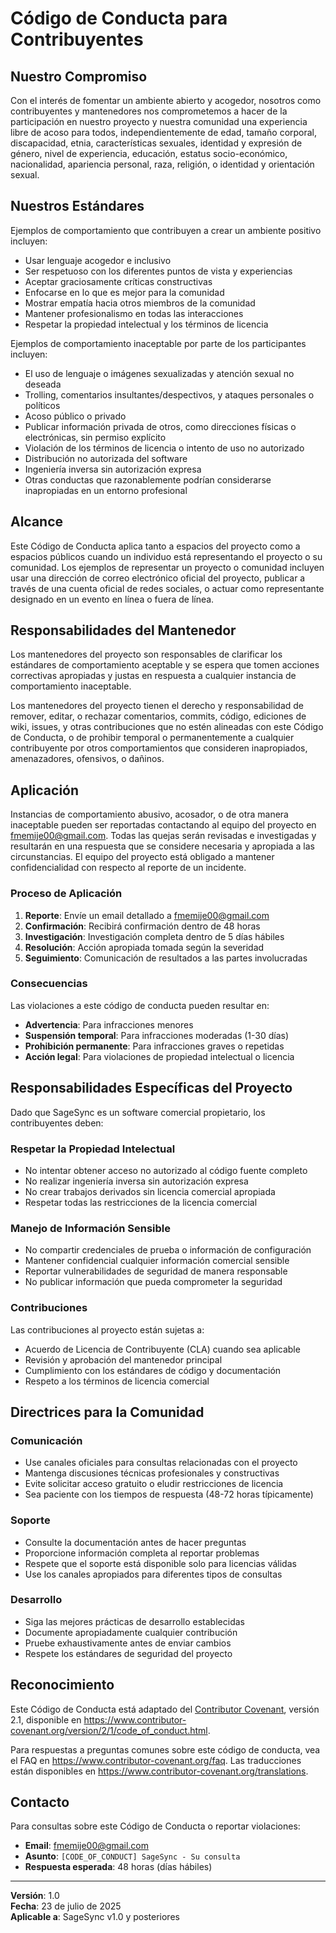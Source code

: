 # Código de Conducta para Contribuyentes

## Nuestro Compromiso

Con el interés de fomentar un ambiente abierto y acogedor, nosotros como contribuyentes y mantenedores nos comprometemos a hacer de la participación en nuestro proyecto y nuestra comunidad una experiencia libre de acoso para todos, independientemente de edad, tamaño corporal, discapacidad, etnia, características sexuales, identidad y expresión de género, nivel de experiencia, educación, estatus socio-económico, nacionalidad, apariencia personal, raza, religión, o identidad y orientación sexual.

## Nuestros Estándares

Ejemplos de comportamiento que contribuyen a crear un ambiente positivo incluyen:

- Usar lenguaje acogedor e inclusivo
- Ser respetuoso con los diferentes puntos de vista y experiencias
- Aceptar graciosamente críticas constructivas
- Enfocarse en lo que es mejor para la comunidad
- Mostrar empatía hacia otros miembros de la comunidad
- Mantener profesionalismo en todas las interacciones
- Respetar la propiedad intelectual y los términos de licencia

Ejemplos de comportamiento inaceptable por parte de los participantes incluyen:

- El uso de lenguaje o imágenes sexualizadas y atención sexual no deseada
- Trolling, comentarios insultantes/despectivos, y ataques personales o políticos
- Acoso público o privado
- Publicar información privada de otros, como direcciones físicas o electrónicas, sin permiso explícito
- Violación de los términos de licencia o intento de uso no autorizado
- Distribución no autorizada del software
- Ingeniería inversa sin autorización expresa
- Otras conductas que razonablemente podrían considerarse inapropiadas en un entorno profesional

## Alcance

Este Código de Conducta aplica tanto a espacios del proyecto como a espacios públicos cuando un individuo está representando el proyecto o su comunidad. Los ejemplos de representar un proyecto o comunidad incluyen usar una dirección de correo electrónico oficial del proyecto, publicar a través de una cuenta oficial de redes sociales, o actuar como representante designado en un evento en línea o fuera de línea.

## Responsabilidades del Mantenedor

Los mantenedores del proyecto son responsables de clarificar los estándares de comportamiento aceptable y se espera que tomen acciones correctivas apropiadas y justas en respuesta a cualquier instancia de comportamiento inaceptable.

Los mantenedores del proyecto tienen el derecho y responsabilidad de remover, editar, o rechazar comentarios, commits, código, ediciones de wiki, issues, y otras contribuciones que no estén alineadas con este Código de Conducta, o de prohibir temporal o permanentemente a cualquier contribuyente por otros comportamientos que consideren inapropiados, amenazadores, ofensivos, o dañinos.

## Aplicación

Instancias de comportamiento abusivo, acosador, o de otra manera inaceptable pueden ser reportadas contactando al equipo del proyecto en fmemije00@gmail.com. Todas las quejas serán revisadas e investigadas y resultarán en una respuesta que se considere necesaria y apropiada a las circunstancias. El equipo del proyecto está obligado a mantener confidencialidad con respecto al reporte de un incidente.

### Proceso de Aplicación

1. **Reporte**: Envíe un email detallado a fmemije00@gmail.com
2. **Confirmación**: Recibirá confirmación dentro de 48 horas
3. **Investigación**: Investigación completa dentro de 5 días hábiles
4. **Resolución**: Acción apropiada tomada según la severidad
5. **Seguimiento**: Comunicación de resultados a las partes involucradas

### Consecuencias

Las violaciones a este código de conducta pueden resultar en:

- **Advertencia**: Para infracciones menores
- **Suspensión temporal**: Para infracciones moderadas (1-30 días)
- **Prohibición permanente**: Para infracciones graves o repetidas
- **Acción legal**: Para violaciones de propiedad intelectual o licencia

## Responsabilidades Específicas del Proyecto

Dado que SageSync es un software comercial propietario, los contribuyentes deben:

### Respetar la Propiedad Intelectual

- No intentar obtener acceso no autorizado al código fuente completo
- No realizar ingeniería inversa sin autorización expresa
- No crear trabajos derivados sin licencia comercial apropiada
- Respetar todas las restricciones de la licencia comercial

### Manejo de Información Sensible

- No compartir credenciales de prueba o información de configuración
- Mantener confidencial cualquier información comercial sensible
- Reportar vulnerabilidades de seguridad de manera responsable
- No publicar información que pueda comprometer la seguridad

### Contribuciones

Las contribuciones al proyecto están sujetas a:

- Acuerdo de Licencia de Contribuyente (CLA) cuando sea aplicable
- Revisión y aprobación del mantenedor principal
- Cumplimiento con los estándares de código y documentación
- Respeto a los términos de licencia comercial

## Directrices para la Comunidad

### Comunicación

- Use canales oficiales para consultas relacionadas con el proyecto
- Mantenga discusiones técnicas profesionales y constructivas
- Evite solicitar acceso gratuito o eludir restricciones de licencia
- Sea paciente con los tiempos de respuesta (48-72 horas típicamente)

### Soporte

- Consulte la documentación antes de hacer preguntas
- Proporcione información completa al reportar problemas
- Respete que el soporte está disponible solo para licencias válidas
- Use los canales apropiados para diferentes tipos de consultas

### Desarrollo

- Siga las mejores prácticas de desarrollo establecidas
- Documente apropiadamente cualquier contribución
- Pruebe exhaustivamente antes de enviar cambios
- Respete los estándares de seguridad del proyecto

## Reconocimiento

Este Código de Conducta está adaptado del [Contributor Covenant][homepage], versión 2.1, disponible en https://www.contributor-covenant.org/version/2/1/code_of_conduct.html.

Para respuestas a preguntas comunes sobre este código de conducta, vea el FAQ en https://www.contributor-covenant.org/faq. Las traducciones están disponibles en https://www.contributor-covenant.org/translations.

## Contacto

Para consultas sobre este Código de Conducta o reportar violaciones:

- **Email**: fmemije00@gmail.com
- **Asunto**: `[CODE_OF_CONDUCT] SageSync - Su consulta`
- **Respuesta esperada**: 48 horas (días hábiles)

---

**Versión**: 1.0  
**Fecha**: 23 de julio de 2025  
**Aplicable a**: SageSync v1.0 y posteriores

[homepage]: https://www.contributor-covenant.org
